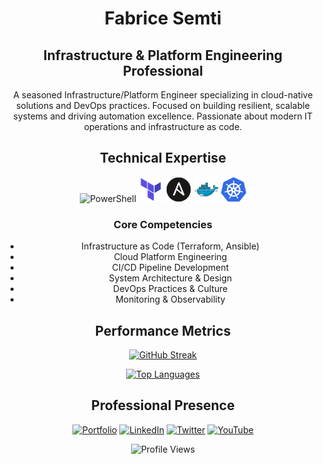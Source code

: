 <div align="center">

# Fabrice Semti
## Infrastructure & Platform Engineering Professional

A seasoned Infrastructure/Platform Engineer specializing in cloud-native solutions and DevOps practices. Focused on building resilient, scalable systems and driving automation excellence. Passionate about modern IT operations and infrastructure as code.

## Technical Expertise

<div align="center">
    <img src="https://gist.githubusercontent.com/Xainey/d5bde7d01dcbac51ac951810e94313aa/raw/6c858c46726541b48ddaaebab29c41c07a196394/PowerShell.svg" title="PowerShell" alt="PowerShell" width="40" height="40"/>
    <img src="https://github.com/devicons/devicon/blob/master/icons/terraform/terraform-original.svg" title="Terraform" alt="Terraform" width="40" height="40"/>
    <img src="https://github.com/devicons/devicon/blob/master/icons/ansible/ansible-original.svg" title="Ansible" alt="Ansible" width="40" height="40"/>
    <img src="https://github.com/devicons/devicon/blob/master/icons/docker/docker-original.svg" title="Docker" alt="Docker" width="40" height="40"/>
    <img src="https://github.com/devicons/devicon/blob/master/icons/kubernetes/kubernetes-plain.svg" title="Kubernetes" alt="Kubernetes" width="40" height="40"/>
</div>

### Core Competencies
- Infrastructure as Code (Terraform, Ansible)
- Cloud Platform Engineering
- CI/CD Pipeline Development
- System Architecture & Design
- DevOps Practices & Culture
- Monitoring & Observability

## Performance Metrics

<div align="center">

[![GitHub Streak](http://github-readme-streak-stats.herokuapp.com?user=fabricesemti80&theme=github-dark-blue&hide_border=true)](https://git.io/streak-stats)

[![Top Languages](https://github-readme-stats.vercel.app/api/top-langs/?username=fabricesemti80&layout=compact&theme=github_dark&hide_border=true)](https://github.com/anuraghazra/github-readme-stats)

</div>

## Professional Presence

<div align="center">

[![Portfolio](https://img.shields.io/badge/Portfolio-blog.fabricesemti.com-blue?style=for-the-badge)](https://blog.fabricesemti.com/)
[![LinkedIn](https://img.shields.io/badge/LinkedIn-Connect-0077B5?style=for-the-badge&logo=linkedin)](https://www.linkedin.com/in/fabricesemti/)
[![Twitter](https://img.shields.io/badge/Twitter-Follow-1DA1F2?style=for-the-badge&logo=twitter)](https://twitter.com/FabriceSemti)
[![YouTube](https://img.shields.io/badge/YouTube-Subscribe-FF0000?style=for-the-badge&logo=youtube)](https://www.youtube.com/channel/UCgAdlwicjnjAXItHOSJMtpA)

![Profile Views](https://komarev.com/ghpvc/?username=fabricesemti80&style=flat-square&color=blue)

</div>
</div>
